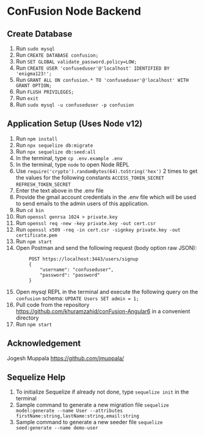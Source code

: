 # ConFusion Node Backend

## Create Database

1. Run `sudo mysql`
2. Run `CREATE DATABASE confusion;`
3. Run `SET GLOBAL validate_password.policy=LOW;`
4. Run `CREATE USER 'confuseduser'@'localhost' IDENTIFIED BY 'enigma123!';`
5. Run `GRANT ALL ON confusion.* TO 'confuseduser'@'localhost' WITH GRANT OPTION;`
6. Run `FLUSH PRIVILEGES;`
7. Run `exit`
8. Run `sudo mysql -u confuseduser -p confusion`

## Application Setup (Uses Node v12)

1. Run `npm install`
2. Run `npx sequelize db:migrate`
3. Run `npx sequelize db:seed:all`
4. In the terminal, type `cp .env.example .env`
5. In the terminal, type `node` to open Node REPL
6. Use `require('crypto').randomBytes(64).toString('hex')` 2 times to get the values for the following constants
    `ACCESS_TOKEN_SECRET`\
    `REFRESH_TOKEN_SECRET`
7. Enter the text above in the .env file
8. Provide the gmail account credentials in the .env file which will be used to send emails to the admin users of this application.
9. Run `cd bin`
10. Run `openssl genrsa 1024 > private.key`
11. Run `openssl req -new -key private.key -out cert.csr`
12. Run `openssl x509 -req -in cert.csr -signkey private.key -out certificate.pem`
13. Run `npm start`
14. Open Postman and send the following request (body option raw JSON):
```
        POST https://localhost:3443/users/signup
        {
            "username": "confuseduser",
            "password": "password"
        }
```
15. Open mysql REPL in the terminal and execute the following query on the `confusion` schema:
        `UPDATE Users SET admin = 1;`
16. Pull code from the repository https://github.com/khuramzahid/conFusion-Angular6 in a convenient directory
17. Run `npm start`

## Acknowledgement

Jogesh Muppala 
https://github.com/jmuppala/

## Sequelize Help

1. To initialize Sequelize if already not done, type `sequelize init` in the terminal
2. Sample command to generate a new migration file `sequelize model:generate --name User --attributes firstName:string,lastName:string,email:string`
3. Sample command to generate a new seeder file `sequelize seed:generate --name demo-user`

